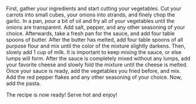 First, gather your ingredients and start cutting your vegetables.
Cut your carrots into small cubes, your onions into strands, and finely chop the garlic.
In a pan, pour a bit of oil and fry all of your vegetables until the onions are transparent.
Add salt, pepper, and any other seasoning of your choice.
Afterwards, take a fresh pan for the sauce, and add four table spoons of butter.
After the butter has melted, add four table spoons of all purpose flour and mix until the color of the mixture slightly darkens.
Then, slowly add 1 cup of milk. It is important to keep mixing the sauce, or else lumps will form. 
After the sauce is completely mixed without any lumps, add your favorite cheese and slowly fold the mixture until the cheese is melted.
Once your sauce is ready, add the vegetables you fried before, and mix.
Add the red pepper flakes and any other seasoning of your choice.
Now, add the pasta.

The recipe is now ready! Serve hot and enjoy!